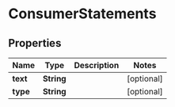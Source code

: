 

# ConsumerStatements


## Properties

| Name | Type | Description | Notes |
|------------ | ------------- | ------------- | -------------|
|**text** | **String** |  |  [optional] |
|**type** | **String** |  |  [optional] |



